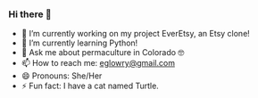 ### Hi there 👋




- 🔭 I’m currently working on my project EverEtsy, an Etsy clone!
- 🌱 I’m currently learning Python!
- 💬 Ask me about permaculture in Colorado 🤓
- 📫 How to reach me: eglowry@gmail.com
- 😄 Pronouns: She/Her
- ⚡ Fun fact: I have a cat named Turtle.
